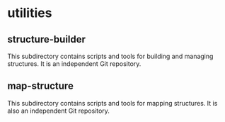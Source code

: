 # utilities

## structure-builder
This subdirectory contains scripts and tools for building and managing structures. It is an independent Git repository.

## map-structure
This subdirectory contains scripts and tools for mapping structures. It is also an independent Git repository.